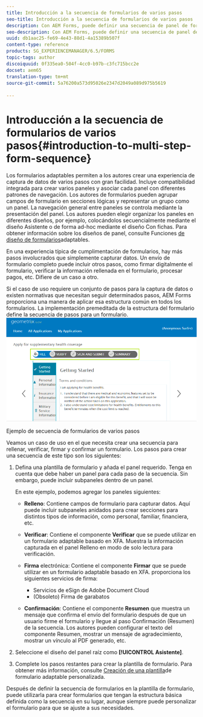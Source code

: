```yaml
---
title: Introducción a la secuencia de formularios de varios pasos
seo-title: Introducción a la secuencia de formularios de varios pasos
description: Con AEM Forms, puede definir una secuencia de panel de formularios en la que desee que los usuarios naveguen y rellenen un formulario adaptable.
seo-description: Con AEM Forms, puede definir una secuencia de panel de formularios en la que desee que los usuarios naveguen y rellenen un formulario adaptable.
uuid: db1aac25-fe69-4e43-88d1-4a15389b507f
content-type: reference
products: SG_EXPERIENCEMANAGER/6.5/FORMS
topic-tags: author
discoiquuid: 0f335ea0-504f-4cc0-b97b-c3fc715bcc2e
docset: aem65
translation-type: tm+mt
source-git-commit: 5a76200a573d95026e2347d2049a089d975b5619

---
```



# Introducción a la secuencia de formularios de varios pasos{#introduction-to-multi-step-form-sequence}

Los formularios adaptables permiten a los autores crear una experiencia de captura de datos de varios pasos con gran facilidad. Incluye compatibilidad integrada para crear varios paneles y asociar cada panel con diferentes patrones de navegación. Los autores de formularios pueden agrupar campos de formulario en secciones lógicas y representar un grupo como un panel. La navegación general entre paneles se controla mediante la presentación del panel. Los autores pueden elegir organizar los paneles en diferentes diseños, por ejemplo, colocándolos secuencialmente mediante el diseño Asistente o de forma ad-hoc mediante el diseño Con fichas. Para obtener información sobre los diseños de panel, consulte Funciones [de diseño de formularios](../../forms/using/layout-capabilities-adaptive-forms.md)adaptables.

En una experiencia típica de cumplimentación de formularios, hay más pasos involucrados que simplemente capturar datos. Un envío de formulario completo puede incluir otros pasos, como firmar digitalmente el formulario, verificar la información rellenada en el formulario, procesar pagos, etc. Difiere de un caso a otro.

Si el caso de uso requiere un conjunto de pasos para la captura de datos o existen normativas que necesitan seguir determinados pasos, AEM Forms proporciona una manera de aplicar esa estructura común en todos los formularios. La implementación premeditada de la estructura del formulario define la secuencia de pasos para un formulario. ![Ejemplo de secuencia de formularios de varios pasos](assets/formpipeline.png)

Ejemplo de secuencia de formularios de varios pasos

Veamos un caso de uso en el que necesita crear una secuencia para rellenar, verificar, firmar y confirmar un formulario. Los pasos para crear una secuencia de este tipo son los siguientes:

1. Defina una plantilla de formulario y añada el panel requerido. Tenga en cuenta que debe haber un panel para cada paso de la secuencia. Sin embargo, puede incluir subpaneles dentro de un panel.

   En este ejemplo, podemos agregar los paneles siguientes:

   * **Relleno**: Contiene campos de formulario para capturar datos. Aquí puede incluir subpaneles anidados para crear secciones para distintos tipos de información, como personal, familiar, financiera, etc.

   * **Verificar**: Contiene el componente **Verificar** que se puede utilizar en un formulario adaptable basado en XFA. Muestra la información capturada en el panel Relleno en modo de solo lectura para verificación.

   * **Firma** electrónica: Contiene el componente **Firmar** que se puede utilizar en un formulario adaptable basado en XFA. proporciona los siguientes servicios de firma:

      * Servicios de eSign de Adobe Document Cloud
      * (Obsoleto) Firma de garabatos
   * **Confirmación**: Contiene el componente **Resumen** que muestra un mensaje que confirma el envío del formulario después de que un usuario firme el formulario y llegue al paso Confirmación (Resumen) de la secuencia. Los autores pueden configurar el texto del componente Resumen, mostrar un mensaje de agradecimiento, mostrar un vínculo al PDF generado, etc.


1. Seleccione el diseño del panel raíz como **[!UICONTROL Asistente]**.
1. Complete los pasos restantes para crear la plantilla de formulario. Para obtener más información, consulte [Creación de una plantilla](../../forms/using/custom-adaptive-forms-templates.md)de formulario adaptable personalizada.

Después de definir la secuencia de formularios en la plantilla de formulario, puede utilizarla para crear formularios que tengan la estructura básica definida como la secuencia en su lugar, aunque siempre puede personalizar el formulario para que se ajuste a sus necesidades.

